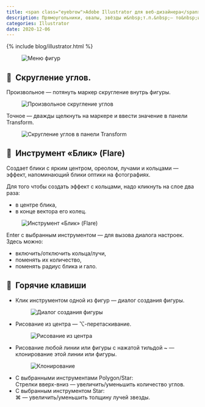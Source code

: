```yaml
---
title: <span class="eyebrow">Adobe Illustrator для веб-дизайнера</span> 7)&nbsp;Фигуры
description: Прямоугольники, овалы, звёзды и&nbsp;т.п.&nbsp;— то&nbsp;из&nbsp;чего иллюстратор собирает пейзажи, натюрморты и&nbsp;портреты.
categories: Illustrator
date: 2020-12-06
---
```


{% include blog/illustrator.html %}

<figure><img src="{{ site.assets }}/img/blog/2020/12-06/01-illustrator-shape-menu.png" alt="Меню фигур"></figure>

<h2 class="main-subhead is-smaller">🔵&nbsp;&nbsp;Скругление углов.</h2>
<p>Произвольное&nbsp;— потянуть маркер скругление внутрь фигуры.</p>
<figure><img src="{{ site.assets }}/img/blog/2020/12-06/02-illustrator-round-corners.png" alt="Произвольное скругление углов"></figure>
<p>Точное&nbsp;— дважды щелкнуть на&nbsp;маркере и&nbsp;ввести значение в&nbsp;панели Transform.</p>
<figure><img src="{{ site.assets }}/img/blog/2020/12-06/03-illustrator-transform-palette-round-corners.png" alt="Скругление углов в панели Transform"></figure>

<h2 class="main-subhead is-smaller">🔵&nbsp;&nbsp;Инструмент «Блик» (Flare)</h2>
<p>Создает блики с&nbsp;ярким центром, ореолом, лучами и&nbsp;кольцами&nbsp;— эффект, напоминающий блики оптики на&nbsp;фотографиях.</p>
<p class="list-caption">Для того чтобы создать эффект с&nbsp;кольцами, надо кликнуть на&nbsp;слое два раза:</p>
<ul>
  <li>в&nbsp;центре блика,</li>
  <li>в&nbsp;конце вектора его колец.</li>
</ul>
<figure><img src="{{ site.assets }}/img/blog/2020/12-06/04-illustrator-flare.png" alt="Инструмент «Блик» (Flare)"></figure>
<p class="list-caption">Enter с&nbsp;выбранным инструментом&nbsp;— для вызова диалога настроек. Здесь можно:</p>
<ul>
  <li>включить/отключить кольца/лучи,</li>
  <li>поменять их&nbsp;количество,</li>
  <li>поменять радиус блика и&nbsp;гало.<br>
  </li>
</ul>

<h2 class="main-subhead is-smaller">🔵&nbsp;&nbsp;Горячие клавиши </h2>
<ul>
  <li>
    Клик инструментом одной из&nbsp;фигур&nbsp;— диалог создания фигуры.
    <figure><img src="{{ site.assets }}/img/blog/2020/12-06/05-illustrator-polygon-dialog.png" alt="Диалог создания фигуры"></figure>
  </li>
  <li>
    Рисование из&nbsp;центра&nbsp;— ⌥-перетаскивание.
    <figure><img src="{{ site.assets }}/img/blog/2020/12-06/06-illustrator-circle-from-center.png" alt="Рисование из центра"></figure>
  </li>
  <li>
    Рисование любой линии или фигуры с&nbsp;нажатой тильдой ~ — клонирование этой линии или фигуры.
    <figure><img src="{{ site.assets }}/img/blog/2020/12-06/07-illustrator-duplicate.png" alt="Клонирование"></figure>
  </li>
  <li>
    С&nbsp;выбранными инструментами Polygon/Star:<br>
    Стрелки вверх-вниз&nbsp;— увеличить/уменьшить количество углов.
  </li>
  <li>
    С&nbsp;выбранным инструментом Star:<br>
    ⌘ — увеличить/уменьшить толщину лучей звезды.
  </li>
</ul>
